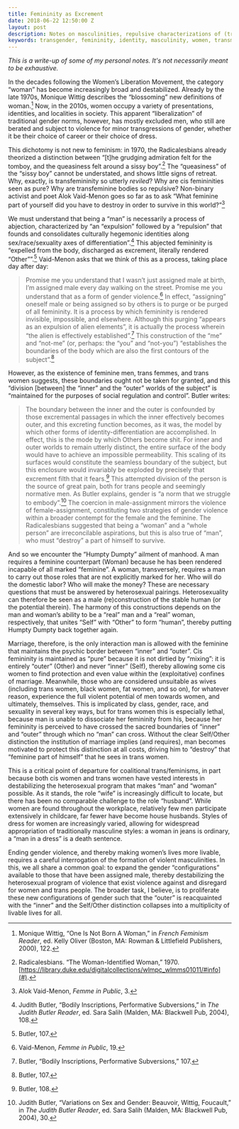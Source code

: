 ```yaml
---
title: Femininity as Excrement
date: 2018-06-22 12:50:00 Z
layout: post
description: Notes on masculinities, repulsive characterizations of (trans)femininity, and potential springboards for coalitional feminist/trans activism.
keywords: transgender, femininity, identity, masculinity, women, transmisogyny, philosophy
---
```


*This is a write-up of some of my personal notes. It's not necessarily meant to be exhaustive.*

In the decades following the Women’s Liberation Movement, the category “woman” has become increasingly broad and destabilized. Already by the late 1970s, Monique Wittig describes the “blossoming” new definitions of woman.[^1] Now, in the 2010s, women occupy a variety of presentations, identities, and localities in society. This apparent “liberalization” of traditional gender norms, however, has mostly excluded men, who still are berated and subject to violence for minor transgressions of gender, whether it be their choice of career or their choice of dress.

This dichotomy is not new to feminism: in 1970, the Radicalesbians already theorized a distinction between “[t]he grudging admiration felt for the tomboy, and the queasiness felt around a sissy boy”.[^2] The “queasiness” of the “sissy boy” cannot be understated, and shows little signs of retreat. Why, exactly, is transfemininity so utterly *reviled*? Why are cis femininities seen as pure? Why are transfeminine bodies so repulsive?  Non-binary activist and poet Alok Vaid-Menon goes so far as to ask “What feminine part of yourself did you have to destroy in order to survive in this world?”[^3]

We must understand that being a “man” is necessarily a process of abjection, characterized by “an “expulsion” followed by a “repulsion” that founds and consolidates culturally hegemonic identities along sex/race/sexuality axes of differentiation”.[^4] This abjected femininity is “expelled from the body, discharged as excrement, literally rendered “Other””.[^5] Vaid-Menon asks that we think of this as a process, taking place day after day:
> Promise me you understand that I wasn’t just assigned male at birth, I’m assigned male every day walking on the street. Promise me you understand that as a form of gender violence.[^6]
In effect, “assigning” oneself male or being assigned so by others is to purge or be purged of all femininity. It is a process by which femininity is rendered invisible, impossible, and elsewhere. Although this purging “appears as an expulsion of alien elements”, it is actually the process wherein “the alien is effectively established”.[^7] This construction of the “me” and “not-me” (or, perhaps: the “you” and “not-you”) “establishes the boundaries of the body which are also the first contours of the subject”.[^8] 

However, as the existence of feminine men, trans femmes, and trans women suggests, these boundaries ought not be taken for granted, and this “division [between] the “inner” and the “outer” worlds of the subject” is “maintained for the purposes of social regulation and control”. Butler writes:
> The boundary between the inner and the outer is confounded by those excremental passages in which the inner effectively becomes outer, and this excreting function becomes, as it was, the model by which other forms of identity-differentiation are accomplished. In effect, this is the mode by which Others become shit. For inner and outer worlds to remain utterly distinct, the entire surface of the body would have to achieve an impossible permeability. This scaling of its surfaces would constitute the seamless boundary of the subject, but this enclosure would invariably be exploded by precisely that excrement filth that it fears.[^9]
This attempted division of the person is the source of great pain, both for trans people and seemingly normative men. As Butler explains, gender is “a norm that we struggle to embody”.[^10] The coercion in male-assignment mirrors the violence of female-assignment, constituting two strategies of gender violence within a broader contempt for the female and the feminine. The Radicalesbians suggested that being a “woman” and a “whole person” are irreconcilable aspirations, but this is also true of “man”, who must “destroy” a part of himself to survive.

And so we encounter the “Humpty Dumpty” ailment of manhood. A man requires a feminine counterpart (Woman) because he has been rendered incapable of all marked “feminine”. A woman, transversely, requires a man to carry out those roles that are not explicitly marked for her. Who will do the domestic labor? Who will make the money? These are necessary questions that must be answered by heterosexual pairings. Heterosexuality can therefore be seen as a male (re)construction of the stable human (or the potential therein). The harmony of this constructions depends on the man and woman’s ability to be a “real” man and a “real” woman, respectively, that unites “Self” with “Other” to form “human”, thereby putting Humpty Dumpty back together again.

Marriage, therefore, is the only interaction man is allowed with the feminine that maintains the psychic border between “inner” and “outer”. Cis femininity is maintained as “pure” because it is not dirtied by “mixing”: it is entirely “outer” (Other) and never “inner” (Self), thereby allowing some cis women to find protection and even value within the (exploitative) confines of marriage. Meanwhile, those who are considered unsuitable as wives (including trans women, black women, fat women, and so on), for whatever reason, experience the full violent potential of men towards women, and ultimately, themselves. This is implicated by class, gender, race, and sexuality in several key ways, but for trans women this is especially lethal, because man is unable to dissociate her femininity from his, because her femininity is perceived to have crossed the sacred boundaries of “inner” and “outer” through which no “man” can cross. Without the clear Self/Other distinction the institution of marriage implies (and requires), man becomes motivated to protect this distinction at all costs, driving him to “destroy” that “feminine part of himself” that he sees in trans women.

This is a critical point of departure for coalitional trans/feminisms, in part because both cis women and trans women have vested interests in destabilizing the heterosexual program that makes “man” and “woman” possible. As it stands, the role “wife” is increasingly difficult to locate, but there has been no comparable challenge to the role “husband”. While women are found throughout the workplace, relatively few men participate extensively in childcare, far fewer have become house husbands. Styles of dress for women are increasingly varied, allowing for widespread appropriation of traditionally masculine styles: a woman in jeans is ordinary, a “man in a dress” is a death sentence. 

Ending gender violence, and thereby making women’s lives more livable, requires a careful interrogation of the formation of violent masculinities. In this, we all share a common goal: to expand the gender “configurations” available to those that have been assigned male, thereby destabilizing the heterosexual program of violence that exist violence against and disregard for women and trans people. The broader task, I believe, is to proliferate these new configurations  of gender such that the “outer” is reacquainted with the “inner” and the Self/Other distinction collapses into a multiplicity of livable lives for all.

[^1]:	Monique Wittig, “One Is Not Born A Woman,” in *French Feminism Reader*, ed. Kelly Oliver (Boston, MA: Rowman & Littlefield Publishers, 2000), 122.

[^2]:	Radicalesbians. “The Woman-Identified Woman,” 1970. [https://library.duke.edu/digitalcollections/wlmpc_wlmms01011/#info](#).

[^3]:	Alok Vaid-Menon, *Femme in Public*, 3.

[^4]:	Judith Butler, “Bodily Inscriptions, Performative Subversions,” in *The Judith Butler Reader*, ed. Sara Salih (Malden, MA: Blackwell Pub, 2004), 108.

[^5]:	Butler, 107.

[^6]:	Vaid-Menon, *Femme in Public*, 19.

[^7]:	Butler, “Bodily Inscriptions, Performative Subversions,” 107.

[^8]:	Butler, 107.

[^9]:	Butler, 108.

[^10]:	Judith Butler, “Variations on Sex and Gender: Beauvoir, Wittig, Foucault,” in *The Judith Butler Reader*, ed. Sara Salih (Malden, MA: Blackwell Pub, 2004), 30.